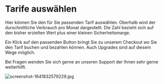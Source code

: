 # Tarife auswählen

Hier können Sie den für Sie passenden Tarif auswählen. Oberhalb wird der durschnittliche Verbrauch pro Monat dargestellt. Die Zahl bezieht sich auf den bisher erzielten Wert plus einer kleinen Sicherheitsmarge.

Ein Klick auf den passenden Button bringt Sie zu unserem Checkout wo Sie den Tarif buchen und bezahlen können. Auch Upgrades sind auf diesem Wege möglich.

Bei Fragen wenden Sie sich gerne an unseren Support der Ihnen sehr gerne weiterhilft.

![screenshot-1641832579229.jpg](../../assets/screenshot-1641832579229.jpg)
